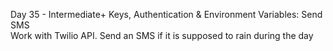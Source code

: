 Day 35 - Intermediate+ Keys, Authentication & Environment Variables: Send SMS  
Work with Twilio API. Send an SMS if it is supposed to rain during the day  
